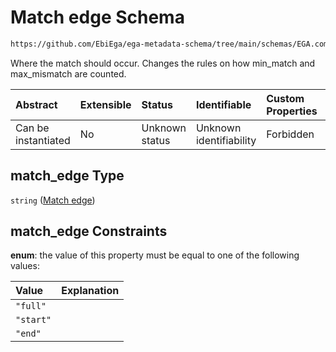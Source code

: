 # Match edge Schema

```txt
https://github.com/EbiEga/ega-metadata-schema/tree/main/schemas/EGA.common-definitions.json#/definitions/spot_descriptor/items/properties/read_specs/items/properties/expected_basecall_table/properties/basecalls/items/properties/match_edge
```

Where the match should occur. Changes the rules on how min_match and max_mismatch are counted.

| Abstract            | Extensible | Status         | Identifiable            | Custom Properties | Additional Properties | Access Restrictions | Defined In                                                                                |
| :------------------ | :--------- | :------------- | :---------------------- | :---------------- | :-------------------- | :------------------ | :---------------------------------------------------------------------------------------- |
| Can be instantiated | No         | Unknown status | Unknown identifiability | Forbidden         | Allowed               | none                | [EGA.common-definitions.json*](../out/EGA.common-definitions.json "open original schema") |

## match_edge Type

`string` ([Match edge](ega-12-definitions-spot-descriptor-spot-decode-spec-properties-read-specs-read-spec-properties-expected-basecall-table-properties-basecalls-array-basecall-properties-match-edge.md))

## match_edge Constraints

**enum**: the value of this property must be equal to one of the following values:

| Value     | Explanation |
| :-------- | :---------- |
| `"full"`  |             |
| `"start"` |             |
| `"end"`   |             |
